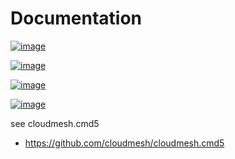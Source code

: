 Documentation
=============


[![image](https://img.shields.io/travis/TankerHQ/cloudmesh-gpu.svg?branch=main)](https://travis-ci.org/TankerHQ/cloudmesn-gpu)

[![image](https://img.shields.io/pypi/pyversions/cloudmesh-gpu.svg)](https://pypi.org/project/cloudmesh-gpu)

[![image](https://img.shields.io/pypi/v/cloudmesh-gpu.svg)](https://pypi.org/project/cloudmesh-gpu/)

[![image](https://img.shields.io/github/license/TankerHQ/python-cloudmesh-gpu.svg)](https://github.com/TankerHQ/python-cloudmesh-gpu/blob/main/LICENSE)

see cloudmesh.cmd5

* https://github.com/cloudmesh/cloudmesh.cmd5

